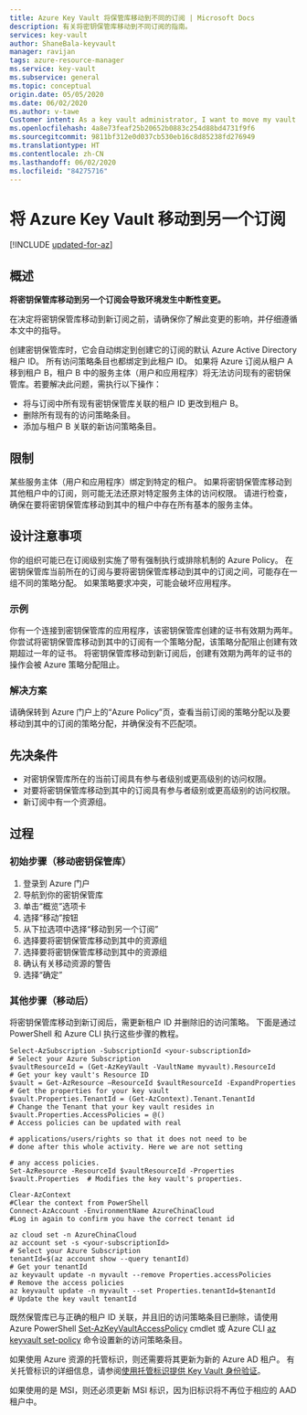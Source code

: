 ```yaml
---
title: Azure Key Vault 将保管库移动到不同的订阅 | Microsoft Docs
description: 有关将密钥保管库移动到不同订阅的指南。
services: key-vault
author: ShaneBala-keyvault
manager: ravijan
tags: azure-resource-manager
ms.service: key-vault
ms.subservice: general
ms.topic: conceptual
origin.date: 05/05/2020
ms.date: 06/02/2020
ms.author: v-tawe
Customer intent: As a key vault administrator, I want to move my vault to another subscription.
ms.openlocfilehash: 4a8e73feaf25b20652b0883c254d88bd4731f9f6
ms.sourcegitcommit: 9811bf312e0d037cb530eb16c8d85238fd276949
ms.translationtype: HT
ms.contentlocale: zh-CN
ms.lasthandoff: 06/02/2020
ms.locfileid: "84275716"
---
```

# <a name="moving-an-azure-key-vault-to-another-subscription"></a>将 Azure Key Vault 移动到另一个订阅

[!INCLUDE [updated-for-az](../../../includes/updated-for-az.md)]

## <a name="overview"></a>概述

**将密钥保管库移动到另一个订阅会导致环境发生中断性变更。**

在决定将密钥保管库移动到新订阅之前，请确保你了解此变更的影响，并仔细遵循本文中的指导。

创建密钥保管库时，它会自动绑定到创建它的订阅的默认 Azure Active Directory 租户 ID。 所有访问策略条目也都绑定到此租户 ID。 如果将 Azure 订阅从租户 A 移到租户 B，租户 B 中的服务主体（用户和应用程序）将无法访问现有的密钥保管库。若要解决此问题，需执行以下操作：

* 将与订阅中所有现有密钥保管库关联的租户 ID 更改到租户 B。
* 删除所有现有的访问策略条目。
* 添加与租户 B 关联的新访问策略条目。

## <a name="limitations"></a>限制

某些服务主体（用户和应用程序）绑定到特定的租户。 如果将密钥保管库移动到其他租户中的订阅，则可能无法还原对特定服务主体的访问权限。 请进行检查，确保在要将密钥保管库移动到其中的租户中存在所有基本的服务主体。

## <a name="design-considerations"></a>设计注意事项

你的组织可能已在订阅级别实施了带有强制执行或排除机制的 Azure Policy。 在密钥保管库当前所在的订阅与要将密钥保管库移动到其中的订阅之间，可能存在一组不同的策略分配。 如果策略要求冲突，可能会破坏应用程序。

### <a name="example"></a>示例

你有一个连接到密钥保管库的应用程序，该密钥保管库创建的证书有效期为两年。 你尝试将密钥保管库移动到其中的订阅有一个策略分配，该策略分配阻止创建有效期超过一年的证书。 将密钥保管库移动到新订阅后，创建有效期为两年的证书的操作会被 Azure 策略分配阻止。

### <a name="solution"></a>解决方案

请确保转到 Azure 门户上的“Azure Policy”页，查看当前订阅的策略分配以及要移动到其中的订阅的策略分配，并确保没有不匹配项。

## <a name="prerequisites"></a>先决条件

* 对密钥保管库所在的当前订阅具有参与者级别或更高级别的访问权限。
* 对要将密钥保管库移动到其中的订阅具有参与者级别或更高级别的访问权限。
* 新订阅中有一个资源组。

## <a name="procedure"></a>过程

### <a name="initial-steps-moving-key-vault"></a>初始步骤（移动密钥保管库）

1. 登录到 Azure 门户
2. 导航到你的密钥保管库
3. 单击“概览”选项卡
4. 选择“移动”按钮
5. 从下拉选项中选择“移动到另一个订阅”
6. 选择要将密钥保管库移动到其中的资源组
7. 选择要将密钥保管库移动到其中的资源组
8. 确认有关移动资源的警告
9. 选择“确定”

### <a name="additional-steps-post-move"></a>其他步骤（移动后）

将密钥保管库移动到新订阅后，需更新租户 ID 并删除旧的访问策略。 下面是通过 PowerShell 和 Azure CLI 执行这些步骤的教程。

```azurepowershell
Select-AzSubscription -SubscriptionId <your-subscriptionId>                # Select your Azure Subscription
$vaultResourceId = (Get-AzKeyVault -VaultName myvault).ResourceId          # Get your key vault's Resource ID 
$vault = Get-AzResource –ResourceId $vaultResourceId -ExpandProperties     # Get the properties for your key vault
$vault.Properties.TenantId = (Get-AzContext).Tenant.TenantId               # Change the Tenant that your key vault resides in
$vault.Properties.AccessPolicies = @()                                     # Access policies can be updated with real
                                                                           # applications/users/rights so that it does not need to be                             # done after this whole activity. Here we are not setting 
                                                                           # any access policies. 
Set-AzResource -ResourceId $vaultResourceId -Properties $vault.Properties  # Modifies the key vault's properties.

Clear-AzContext                                                            #Clear the context from PowerShell
Connect-AzAccount -EnvironmentName AzureChinaCloud                         #Log in again to confirm you have the correct tenant id
````

```azurecli
az cloud set -n AzureChinaCloud
az account set -s <your-subscriptionId>                                    # Select your Azure Subscription
tenantId=$(az account show --query tenantId)                               # Get your tenantId
az keyvault update -n myvault --remove Properties.accessPolicies           # Remove the access policies
az keyvault update -n myvault --set Properties.tenantId=$tenantId          # Update the key vault tenantId
```

既然保管库已与正确的租户 ID 关联，并且旧的访问策略条目已删除，请使用 Azure PowerShell [Set-AzKeyVaultAccessPolicy](https://docs.microsoft.com/powershell/module/az.keyvault/Set-azKeyVaultAccessPolicy) cmdlet 或 Azure CLI [az keyvault set-policy](/cli/keyvault?view=azure-cli-latest#az-keyvault-set-policy) 命令设置新的访问策略条目。

如果使用 Azure 资源的托管标识，则还需要将其更新为新的 Azure AD 租户。 有关托管标识的详细信息，请参阅[使用托管标识提供 Key Vault 身份验证](managed-identity.md)。

如果使用的是 MSI，则还必须更新 MSI 标识，因为旧标识将不再位于相应的 AAD 租户中。
